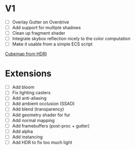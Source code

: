 # V1

- [ ] Overlay Gutter on Overdrive
- [ ] Add support for multiple shadows
- [ ] Clean up fragment shader 
- [ ] Integrate skybox reflection nicely to the color computation
- [ ] Make it usable from a simple ECS script

[Cubemap from HDRI](https://matheowis.github.io/HDRI-to-CubeMap/)

# Extensions

- [ ] Add bloom
- [ ] Fix lighting casters
- [ ] Add anti-aliasing
- [ ] Add ambient occlusion (SSAO)
- [ ] Add blend (transparency)
- [ ] Add geometry shader for fur
- [ ] Add normal mapping
- [ ] Add framebuffers (post-proc + gutter)
- [ ] Add alpha
- [ ] Add instancing
- [ ] Add HDR to fix too much light
